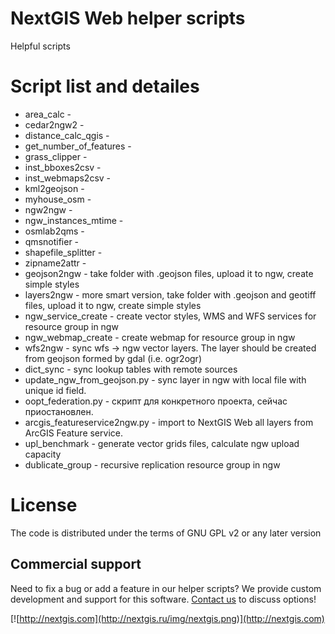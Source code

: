 # NextGIS Web helper scripts

Helpful scripts

# Script list and detailes

* area_calc - 
* cedar2ngw2 - 
* distance_calc_qgis - 
* get_number_of_features - 
* grass_clipper - 
* inst_bboxes2csv - 
* inst_webmaps2csv - 
* kml2geojson - 
* myhouse_osm - 
* ngw2ngw - 
* ngw_instances_mtime - 
* osmlab2qms - 
* qmsnotifier - 
* shapefile_splitter - 
* zipname2attr - 
* geojson2ngw - take folder with .geojson files, upload it to ngw, create simple styles
* layers2ngw - more smart version, take folder with .geojson and geotiff files, upload it to ngw, create simple styles
* ngw_service_create - create vector styles, WMS and WFS services for resource group in ngw
* ngw_webmap_create - create webmap for resource group in ngw
* wfs2ngw - sync wfs -> ngw vector layers. The layer should be created from geojson formed by gdal (i.e. ogr2ogr)
* dict_sync - sync lookup tables with remote sources
* update_ngw_from_geojson.py - sync layer in ngw with local file with unique id field.
* oopt_federation.py - скрипт для конкретного проекта, сейчас приостановлен.
* arcgis_featureservice2ngw.py - import to NextGIS Web all layers from ArcGIS Feature service.
* upl_benchmark - generate vector grids files, calculate ngw upload capacity
* dublicate_group - recursive replication resource group in ngw
 
# License

The code is distributed under the terms of GNU GPL v2 or any later version

Commercial support
----------
Need to fix a bug or add a feature in our helper scripts? We provide custom development and support for this software. [Contact us](http://nextgis.ru/en/contact/) to discuss options!

[![http://nextgis.com](http://nextgis.ru/img/nextgis.png)](http://nextgis.com)
